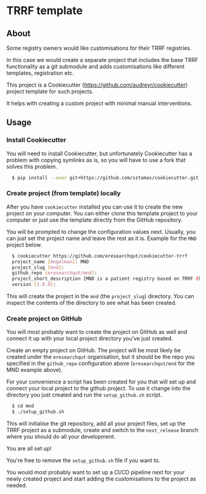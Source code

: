 # TRRF template

## About

Some registry owners would like customisations for their TRRF registries.

In this case we would create a separate project that includes the base TRRF functionality as a git submodule and adds customisations like different templates, registration etc.

This project is a Cookiecutter (https://github.com/audreyr/cookiecutter) project template for such projects.

It helps with creating a custom project with minimal manual interventions.

## Usage

### Install Cookiecutter

You will need to install Cookiecutter, but unfortunately Cookiecutter has a problem with copying symlinks as is, so you will have to use a fork that solves this problem.

```sh
  $ pip install --user git+https://github.com/sztamas/cookiecutter.git
```

### Create project (from template) locally

After you have ``cookiecutter`` installed you can use it to create the new project on your computer.
You can either clone this template project to your computer or just use the template directly from the GitHub repository.

You will be prompted to change the configuration values next. Usually, you can just set the project name and leave the rest as it is. Example for the ``MND`` project below.

```sh
  $ cookiecutter https://github.com/eresearchqut/cookiecutter-trrf
  project_name [Angelman]: MND
  project_slug [mnd]:
  github_repo [eresearchqut/mnd]:
  project_short_description [MND is a patient registry based on TRRF (https://github.com/eresearchqut/trrf).]:
  version [1.0.0]:
```

This will create the project in the ``mnd`` (the ``project_slug``) directory. You can inspect the contents of the directory to see what has been created.

### Create project on GitHub

You will most probably want to create the project on GitHub as well and connect it up with your local project directory you've just created.

Create an empty project on GitHub. The project will be most likely be created under the ``eresearchqut`` organisation, but it should be the repo you specified in the ``github_repo`` configuration above (``eresearchqut/mnd`` for the MND example above).

For your convenience a script has been created for you that will set up and connect your local project to the github project. To use it change into the directory you just created and run the ``setup_github.sh`` script.

```sh
  $ cd mnd
  $ ./setup_github.sh
```

This will initialise the git repository, add all your project files, set up the TRRF project as a submodule, create and switch to the ``next_release`` branch where you should do all your development.

You are all set up!

You're free to remove the ``setup_github.sh`` file if you want to.

You would most probably want to set up a CI/CD pipeline next for your newly created project and start adding the customisations to the project as needed.

